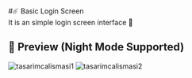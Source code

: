 #☄️ Basic Login Screen  
It is an simple login screen interface 🤍
## 👀 Preview (Night Mode Supported)
![tasarimcalismasi1](https://user-images.githubusercontent.com/47380312/104581708-011dfb00-5670-11eb-8d3e-8cf4c6f60879.JPG)
![tasarimcalismasi2](https://user-images.githubusercontent.com/47380312/104581711-024f2800-5670-11eb-9e0e-63114f0e24cd.JPG)

